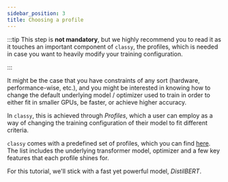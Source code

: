 ```yaml
---
sidebar_position: 3
title: Choosing a profile
---
```


:::tip
This step is **not mandatory**, but we highly recommend you to read it as it touches an important component of 
`classy`, the profiles, which is needed in case you want to heavily modify your training configuration. 

:::

It might be the case that you have constraints of any sort (hardware, performance-wise, etc.), and you might
be interested in knowing how to change the default underlying model / optimizer used to train in order to either
fit in smaller GPUs, be faster, or achieve higher accuracy. 

In `classy`, this is achieved through *Profiles*, which a user can employ as a way of changing the training configuration
of their model to fit different criteria.

`classy` comes with a predefined set of profiles, which you can find [here](/docs/reference-manual/profiles/).
The list includes the underlying transformer model, optimizer and a few key features that each profile shines for.

For this tutorial, we'll stick with a fast yet powerful model, *DistilBERT*.
